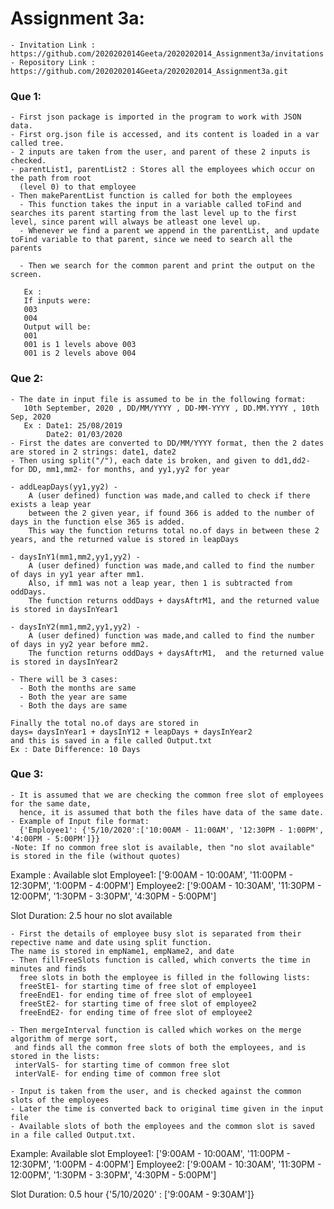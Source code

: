 # Assignment 3a:

    - Invitation Link : https://github.com/2020202014Geeta/2020202014_Assignment3a/invitations
	- Repository Link : https://github.com/2020202014Geeta/2020202014_Assignment3a.git
### Que 1:
    - First json package is imported in the program to work with JSON data.
    - First org.json file is accessed, and its content is loaded in a var called tree.
    - 2 inputs are taken from the user, and parent of these 2 inputs is checked.
    - parentList1, parentList2 : Stores all the employees which occur on the path from root 
      (level 0) to that employee
    - Then makeParentList function is called for both the employees
      - This function takes the input in a variable called toFind and searches its parent starting from the last level up to the first level, since parent will always be atleast one level up.
      - Whenever we find a parent we append in the parentList, and update toFind variable to that parent, since we need to search all the parents

      - Then we search for the common parent and print the output on the screen. 
	  
       Ex : 
       If inputs were:              
       003
       004
       Output will be:
       001
       001 is 1 levels above 003
	   001 is 2 levels above 004

### Que 2:
    - The date in input file is assumed to be in the following format:
       10th September, 2020 , DD/MM/YYYY , DD-MM-YYYY , DD.MM.YYYY , 10th Sep, 2020
       Ex : Date1: 25/08/2019
            Date2: 01/03/2020
    - First the dates are converted to DD/MM/YYYY format, then the 2 dates are stored in 2 strings: date1, date2
    - Then using split("/"), each date is broken, and given to dd1,dd2- for DD, mm1,mm2- for months, and yy1,yy2 for year
    
    - addLeapDays(yy1,yy2) - 
        A (user defined) function was made,and called to check if there exists a leap year
        between the 2 given year, if found 366 is added to the number of days in the function else 365 is added.
        This way the function returns total no.of days in between these 2 years, and the returned value is stored in leapDays
        
    - daysInY1(mm1,mm2,yy1,yy2) - 
        A (user defined) function was made,and called to find the number of days in yy1 year after mm1.
        Also, if mm1 was not a leap year, then 1 is subtracted from oddDays.
        The function returns oddDays + daysAftrM1, and the returned value is stored in daysInYear1
        
    - daysInY2(mm1,mm2,yy1,yy2) - 
        A (user defined) function was made,and called to find the number of days in yy2 year before mm2.
        The function returns oddDays + daysAftrM1,  and the returned value is stored in daysInYear2
    
    - There will be 3 cases:
      - Both the months are same
      - Both the year are same
      - Both the days are same
    
    Finally the total no.of days are stored in 
    days= daysInYear1 + daysInY12 + leapDays + daysInYear2
    and this is saved in a file called Output.txt
    Ex : Date Difference: 10 Days
      
### Que 3:
    - It is assumed that we are checking the common free slot of employees for the same date,
      hence, it is assumed that both the files have data of the same date.
    - Example of Input file format:
      {'Employee1': {'5/10/2020':['10:00AM - 11:00AM', '12:30PM - 1:00PM', '4:00PM - 5:00PM']}}
    -Note: If no common free slot is available, then "no slot available" is stored in the file (without quotes)
    
Example :
Available slot
Employee1: ['9:00AM - 10:00AM', '11:00PM - 12:30PM', '1:00PM - 4:00PM']
Employee2: ['9:00AM - 10:30AM', '11:30PM - 12:00PM', '1:30PM - 3:30PM', '4:30PM - 5:00PM']

Slot Duration: 2.5 hour
no slot available
    
    - First the details of employee busy slot is separated from their repective name and date using split function.
    The name is stored in empName1, empName2, and date
    - Then fillFreeSlots function is called, which converts the time in minutes and finds 
      free slots in both the employee is filled in the following lists: 
      freeStE1- for starting time of free slot of employee1
      freeEndE1- for ending time of free slot of employee1
      freeStE2- for starting time of free slot of employee2
      freeEndE2- for ending time of free slot of employee2
    
    - Then mergeInterval function is called which workes on the merge algorithm of merge sort, 
     and finds all the common free slots of both the employees, and is stored in the lists:
     interValS- for starting time of common free slot
     interValE- for ending time of common free slot
    
    - Input is taken from the user, and is checked against the common slots of the employees
    - Later the time is converted back to original time given in the input file
    - Available slots of both the employees and the common slot is saved in a file called Output.txt.

Example: 
Available slot
Employee1: ['9:00AM - 10:00AM', '11:00PM - 12:30PM', '1:00PM - 4:00PM']
Employee2: ['9:00AM - 10:30AM', '11:30PM - 12:00PM', '1:30PM - 3:30PM', '4:30PM - 5:00PM']

Slot Duration: 0.5 hour
{'5/10/2020' : ['9:00AM - 9:30AM']}




